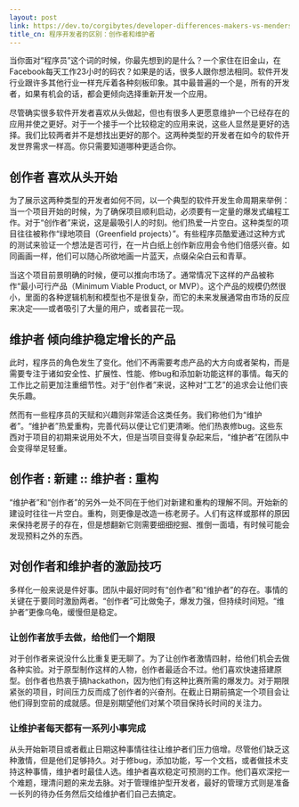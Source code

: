 ```yaml
---
layout: post
link: https://dev.to/corgibytes/developer-differences-makers-vs-menders
title_cn: 程序开发者的区别：创作者和维护者
---
```


当你面对“程序员”这个词的时候，你最先想到的是什么？一个家住在旧金山，在Facebook每天工作23小时的码农？如果是的话，很多人跟你想法相同。软件开发行业跟许多其他行业一样充斥着各种刻板印象。其中最普遍的一个是，所有的开发者，如果有机会的话，都会更倾向选择重新开发一个应用。

尽管确实很多软件开发者喜欢从头做起，但也有很多人更愿意维护一个已经存在的应用并使之更好。对于一个接手一个比较稳定的应用来说，这些人显然是更好的选择。我们比较两者并不是想找出更好的那个。这两种类型的开发者在如今的软件开发世界需求一样高。你只需要知道哪种更适合你。

## **创作者** 喜欢从头开始

为了展示这两种类型的开发者如何不同，以一个典型的软件开发生命周期来举例：当一个项目开始的时候，为了确保项目顺利启动，必须要有一定量的爆发式编程工作。对于“创作者”来说，这是最吸引人的时刻。他们热爱一片空白。这种类型的项目往往被称作“绿地项目（Greenfield projects）”。有些程序员酷爱通过这种方式的测试来验证一个想法是否可行，在一片白纸上创作新应用会令他们倍感兴奋。如同画画一样，他们可以随心所欲地画一片蓝天，点缀朵朵白云和青草。

当这个项目前景明确的时候，便可以推向市场了。通常情况下这样的产品被称作“最小可行产品（Minimum Viable Product, or MVP）。这个产品的规模仍然很小，里面的各种逻辑机制和模型也不是很复杂，而它的未来发展通常由市场的反应来决定——或者吸引了大量的用户，或者昙花一现。

## **维护者** 倾向维护稳定增长的产品

此时，程序员的角色发生了变化。他们不再需要考虑产品的大方向或者架构，而是需要专注于诸如安全性、扩展性、性能、修bug和添加新功能这样的事情。每天的工作比之前更加注重细节性。对于“创作者”来说，这种对“工艺”的追求会让他们丧失乐趣。

然而有一些程序员的天赋和兴趣则非常适合这类任务。我们称他们为“维护者”。“维护者”热爱重构，完善代码以便让它们更清晰。他们热衷修bug。这些东西对于项目的初期来说用处不大，但是当项目变得复杂起来后，“维护者”在团队中会变得举足轻重。

## 创作者 : 新建 :: 维护者 : 重构

“维护者”和“创作者”的另外一处不同在于他们对新建和重构的理解不同。开始新的建设时往往一片空白。重构，则更像是改造一栋老房子。人们有这样或那样的原因来保持老房子的存在，但是想翻新它则需要细细挖掘、推倒一面墙，有时候可能会发现预料之外的东西。

## 对创作者和维护者的激励技巧

多样化一般来说是件好事。团队中最好同时有“创作者”和“维护者”的存在。事情的关键在于要同时激励两者。“创作者”可比做兔子，爆发力强，但持续时间短。“维护者”更像乌龟，缓慢但是稳定。

### 让创作者放手去做，给他们一个期限

对于创作者来说没什么比重复更无聊了。为了让创作者激情四射，给他们机会去做各种实验。对于原型制作这样的人物，创作者最适合不过。他们喜欢快速搭建原型。创作者也热衷于搞hackathon，因为他们有这种比赛所需的爆发力。对于期限紧张的项目，时间压力反而成了创作者的兴奋剂。在截止日期前搞定一个项目会让他们得到空前的成就感。但是别期望他们对某个项目保持长时间的关注力。

### 让维护者每天都有一系列小事完成

从头开始新项目或者截止日期这种事情往往让维护者们压力倍增。尽管他们缺乏这种激情，但是他们足够持久。对于修bug，添加功能，写一个文档，或者做技术支持这种事情，维护者时最佳人选。维护者喜欢稳定可预测的工作。他们喜欢深挖一个难题，理清问题的来龙去脉。对于管理维护型开发者，最好的管理方式则是准备一长列的待办任务然后交给维护者们自己去搞定。